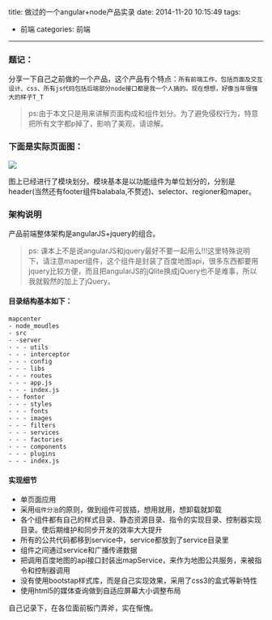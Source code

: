 title: 做过的一个angular+node产品实录
date: 2014-11-20 10:15:49
tags: 
- 前端
categories: 前端

---

### 题记：
分享一下自己之前做的一个产品，这个产品有个特点：`所有前端工作，包括页面及交互设计、css、所有js代码包括后端部分node接口都是我一个人搞的。现在想想，好像当年很强大的样子T_T`

>ps:由于本文只是用来讲解页面构成和组件划分。为了避免侵权行为，特意把所有文字都p掉了，影响了美观，请谅解。
    
### 下面是实际页面图：
<!-- more -->

![](/images/map.png)

图上已经进行了模块划分。模块基本是以功能组件为单位划分的，分别是header(当然还有footer组件balabala,不赘述)、selector、regioner和maper。

### 架构说明
产品前端整体架构是angularJS+jquery的组合。

>ps: 课本上不是说angularJS和jquery最好不要一起用么!!!这里特殊说明下，请注意maper组件，这个组件是封装了百度地图api，很多东西都要用jquery比较方便，而且把angularJS的jQlite换成jQuery也不是难事，所以我就毅然的加上了jQuery。

#### 目录结构基本如下：

```javascript:
mapcenter
- node_moudles
- src
- -server
- - - utils
- - - interceptor
- - - config
- - - libs
- - - routes
- - - app.js
- - - index.js
- - fontor
- - - styles
- - - fonts
- - - images
- - - filters
- - - services
- - - factories
- - - components
- - - plugins
- - - index.js
```
#### 实现细节

* 单页面应用
* 采用`组件分治`的原则，做到组件可拔插，想用就用，想卸载就卸载
* 各个组件都有自己的样式目录、静态资源目录、指令的实现目录、控制器实现目录。使后期维护和同步开发的效率大大提升
* 所有的公共代码都移到service中，service都放到了service目录里
* 组件之间通过service和广播传递数据
* 把调用百度地图的api接口封装出mapService，来作为地图公共服务，来被指令和控制器调用
* 没有使用bootstap样式库，而是自己实现效果，采用了css3的盒式等新特性
* 使用html5的媒体查询做到自适应屏幕大小调整布局

自己记录下，在各位面前板门弄斧，实在惭愧。